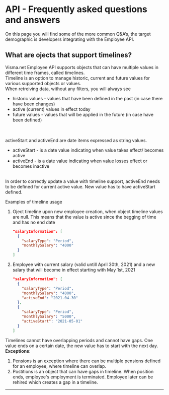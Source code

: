 # API - Frequently asked questions and answers

On this page you will find some of the more common Q&A’s, the target demographic is developers integrating with the Employee API.

## What are ojects that support timelines? 
  Visma.net Employee API supports objects that can have multiple values in different time frames, called timelines.  
  Timeline is an option to manage historic, current and future values for various supported objects or values.</br>
  When retreiving data, without any filters, you will always see 
  <ul>
  <li>historic values - values that have been defined in the past (in case there have been changes)</li>
  <li>active (current) values in effect today</li> 
  <li>future values - values that will be applied in the future (in case have been defined)</li></br>
  </ul></br>
  activeStart and activeEnd are date items expressed as string values. 
  <ul>
  <li>activeStart - is a date value indicating when value takes effect/ becomes active</li>
  <li>activeEnd - is a date value indicating when value losses effect or becomes inactive</li> 
  </ul></br>
  In order to correctly update a value with timeline support, activeEnd needs to be defined for current active value. New value has to have activeStart defined.  

Examples of timeline usage
1. Oject timeline upon new employee creation, when object timeline values are null. This means that the value is active since the begging of time and has no end date
    ```json
    "salaryInformation": [
      {
        "salaryType": "Period",
        "monthlySalary": "4000"
      }
    ]
    ```
2. Employee with current salary (valid untill April 30th, 2021) and a new salary that will become in effect starting with May 1st, 2021
    ```json
    "salaryInformation": [
      {
        "salaryType": "Period",
        "monthlySalary": "4000",
        "activeEnd": "2021-04-30"
      },
      {
        "salaryType": "Period",
        "monthlySalary": "5000",
        "activeStart": "2021-05-01"
      }
    ]
    ```
  Timelines cannot have overlapping periods and cannot have gaps. One value ends on a certain date, the new value has to start with the next day. </br>
  **Exceptions**:
  1. Pensions is an exception where there can be multiple pensions defined for an employee, where timeline can overlap. 
  2. Postitions is an object that can have gaps in timeline. When position ends, employee's employment is terminated. Employee later can be rehired which creates a gap in a timeline.
  
---

